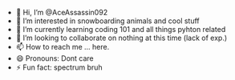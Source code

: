 - 👋 Hi, I’m @AceAssassin092
- 👀 I’m interested in snowboarding animals and cool stuff
- 🌱 I’m currently learning coding 101 and all things pyhton related
- 💞️ I’m looking to collaborate on nothing at this time (lack of exp.)
- 📫 How to reach me ... here.
- 😄 Pronouns: Dont care
- ⚡ Fun fact: spectrum bruh

<!---
AceAssassin092/AceAssassin092 is a ✨ special ✨ repository because its `README.md` (this file) appears on your GitHub profile.
You can click the Preview link to take a look at your changes.
--->
